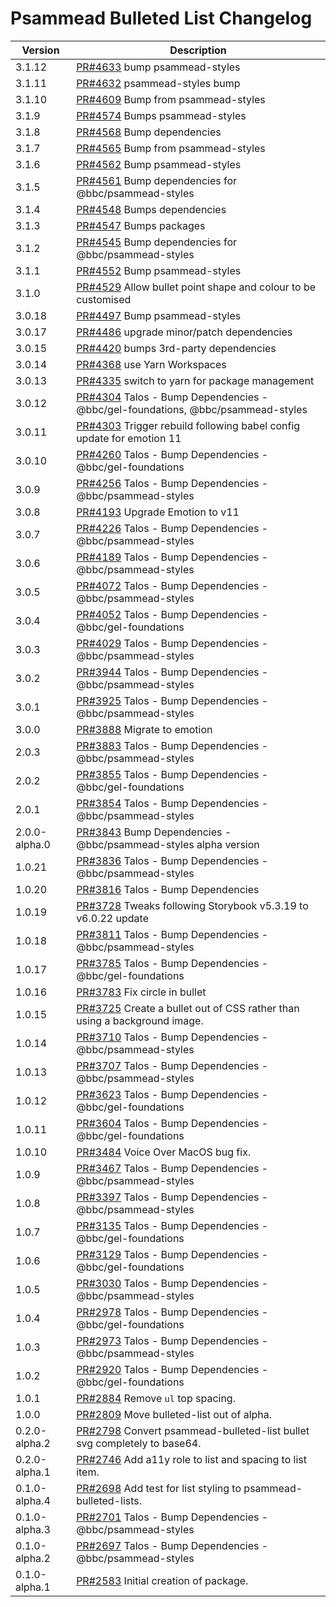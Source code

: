 # Psammead Bulleted List Changelog

| Version       | Description                                                                                                                 |
| ------------- | --------------------------------------------------------------------------------------------------------------------------- |
| 3.1.12        | [PR#4633](https://github.com/bbc/psammead/pull/4633) bump psammead-styles                                                   |
| 3.1.11        | [PR#4632](https://github.com/bbc/psammead/pull/4632) psammead-styles bump                                                   |
| 3.1.10        | [PR#4609](https://github.com/bbc/psammead/pull/4609) Bump from psammead-styles                                              |
| 3.1.9         | [PR#4574](https://github.com/bbc/psammead/pull/4574) Bumps psammead-styles                                                  |
| 3.1.8         | [PR#4568](https://github.com/bbc/psammead/pull/4568) Bump dependencies                                                      |
| 3.1.7         | [PR#4565](https://github.com/bbc/psammead/pull/4565) Bump from psammead-styles                                              |
| 3.1.6         | [PR#4562](https://github.com/bbc/psammead/pull/4562) Bump psammead-styles                                                   |
| 3.1.5         | [PR#4561](https://github.com/bbc/psammead/pull/4561) Bump dependencies for @bbc/psammead-styles                             |
| 3.1.4         | [PR#4548](https://github.com/bbc/psammead/pull/4548) Bumps dependencies                                                     |
| 3.1.3         | [PR#4547](https://github.com/bbc/psammead/pull/4547) Bumps packages                                                         |
| 3.1.2         | [PR#4545](https://github.com/bbc/psammead/pull/4545) Bump dependencies for @bbc/psammead-styles                             |
| 3.1.1         | [PR#4552](https://github.com/bbc/psammead/pull/4552) Bump psammead-styles                                                   |
| 3.1.0         | [PR#4529](https://github.com/bbc/psammead/pull/4529) Allow bullet point shape and colour to be customised                   |
| 3.0.18        | [PR#4497](https://github.com/bbc/psammead/pull/4497) Bump psammead-styles                                                   |
| 3.0.17        | [PR#4486](https://github.com/bbc/psammead/pull/4486) upgrade minor/patch dependencies                                       |
| 3.0.15        | [PR#4420](https://github.com/bbc/psammead/pull/4420) bumps 3rd-party dependencies                                           |
| 3.0.14        | [PR#4368](https://github.com/bbc/psammead/pull/4368) use Yarn Workspaces                                                    |
| 3.0.13        | [PR#4335](https://github.com/bbc/psammead/pull/4335) switch to yarn for package management                                  |
| 3.0.12        | [PR#4304](https://github.com/bbc/psammead/pull/4304) Talos - Bump Dependencies - @bbc/gel-foundations, @bbc/psammead-styles |
| 3.0.11        | [PR#4303](https://github.com/bbc/psammead/pull/4303) Trigger rebuild following babel config update for emotion 11           |
| 3.0.10        | [PR#4260](https://github.com/bbc/psammead/pull/4260) Talos - Bump Dependencies - @bbc/gel-foundations                       |
| 3.0.9         | [PR#4256](https://github.com/bbc/psammead/pull/4256) Talos - Bump Dependencies - @bbc/psammead-styles                       |
| 3.0.8         | [PR#4193](https://github.com/bbc/psammead/pull/4193) Upgrade Emotion to v11                                                 |
| 3.0.7         | [PR#4226](https://github.com/bbc/psammead/pull/4226) Talos - Bump Dependencies - @bbc/psammead-styles                       |
| 3.0.6         | [PR#4189](https://github.com/bbc/psammead/pull/4189) Talos - Bump Dependencies - @bbc/psammead-styles                       |
| 3.0.5         | [PR#4072](https://github.com/bbc/psammead/pull/4072) Talos - Bump Dependencies - @bbc/psammead-styles                       |
| 3.0.4         | [PR#4052](https://github.com/bbc/psammead/pull/4052) Talos - Bump Dependencies - @bbc/gel-foundations                       |
| 3.0.3         | [PR#4029](https://github.com/bbc/psammead/pull/4029) Talos - Bump Dependencies - @bbc/psammead-styles                       |
| 3.0.2         | [PR#3944](https://github.com/bbc/psammead/pull/3944) Talos - Bump Dependencies - @bbc/psammead-styles                       |
| 3.0.1         | [PR#3925](https://github.com/bbc/psammead/pull/3925) Talos - Bump Dependencies - @bbc/psammead-styles                       |
| 3.0.0         | [PR#3888](https://github.com/bbc/psammead/pull/3888) Migrate to emotion                                                     |
| 2.0.3         | [PR#3883](https://github.com/bbc/psammead/pull/3883) Talos - Bump Dependencies - @bbc/psammead-styles                       |
| 2.0.2         | [PR#3855](https://github.com/bbc/psammead/pull/3855) Talos - Bump Dependencies - @bbc/gel-foundations                       |
| 2.0.1         | [PR#3854](https://github.com/bbc/psammead/pull/3854) Talos - Bump Dependencies - @bbc/psammead-styles                       |
| 2.0.0-alpha.0 | [PR#3843](https://github.com/bbc/psammead/pull/3843) Bump Dependencies - @bbc/psammead-styles alpha version                 |
| 1.0.21        | [PR#3836](https://github.com/bbc/psammead/pull/3836) Talos - Bump Dependencies - @bbc/psammead-styles                       |
| 1.0.20        | [PR#3816](https://github.com/bbc/psammead/pull/3816) Talos - Bump Dependencies                                              |
| 1.0.19        | [PR#3728](https://github.com/bbc/psammead/pull/3728) Tweaks following Storybook v5.3.19 to v6.0.22 update                   |
| 1.0.18        | [PR#3811](https://github.com/bbc/psammead/pull/3811) Talos - Bump Dependencies - @bbc/psammead-styles                       |
| 1.0.17        | [PR#3785](https://github.com/bbc/psammead/pull/3785) Talos - Bump Dependencies - @bbc/gel-foundations                       |
| 1.0.16        | [PR#3783](https://github.com/bbc/psammead/pull/3783) Fix circle in bullet                                                   |
| 1.0.15        | [PR#3725](https://github.com/bbc/psammead/pull/3725) Create a bullet out of CSS rather than using a background image.       |
| 1.0.14        | [PR#3710](https://github.com/bbc/psammead/pull/3710) Talos - Bump Dependencies - @bbc/psammead-styles                       |
| 1.0.13        | [PR#3707](https://github.com/bbc/psammead/pull/3707) Talos - Bump Dependencies - @bbc/psammead-styles                       |
| 1.0.12        | [PR#3623](https://github.com/bbc/psammead/pull/3623) Talos - Bump Dependencies - @bbc/gel-foundations                       |
| 1.0.11        | [PR#3604](https://github.com/bbc/psammead/pull/3604) Talos - Bump Dependencies - @bbc/gel-foundations                       |
| 1.0.10        | [PR#3484](https://github.com/bbc/psammead/pull/3484) Voice Over MacOS bug fix.                                              |
| 1.0.9         | [PR#3467](https://github.com/bbc/psammead/pull/3467) Talos - Bump Dependencies - @bbc/psammead-styles                       |
| 1.0.8         | [PR#3397](https://github.com/bbc/psammead/pull/3397) Talos - Bump Dependencies - @bbc/psammead-styles                       |
| 1.0.7         | [PR#3135](https://github.com/bbc/psammead/pull/3135) Talos - Bump Dependencies - @bbc/gel-foundations                       |
| 1.0.6         | [PR#3129](https://github.com/bbc/psammead/pull/3129) Talos - Bump Dependencies - @bbc/gel-foundations                       |
| 1.0.5         | [PR#3030](https://github.com/bbc/psammead/pull/3030) Talos - Bump Dependencies - @bbc/psammead-styles                       |
| 1.0.4         | [PR#2978](https://github.com/bbc/psammead/pull/2978) Talos - Bump Dependencies - @bbc/gel-foundations                       |
| 1.0.3         | [PR#2973](https://github.com/bbc/psammead/pull/2973) Talos - Bump Dependencies - @bbc/psammead-styles                       |
| 1.0.2         | [PR#2920](https://github.com/bbc/psammead/pull/2920) Talos - Bump Dependencies - @bbc/gel-foundations                       |
| 1.0.1         | [PR#2884](https://github.com/bbc/psammead/pull/2884) Remove `ul` top spacing.                                               |
| 1.0.0         | [PR#2809](https://github.com/bbc/psammead/pull/2809) Move bulleted-list out of alpha.                                       |
| 0.2.0-alpha.2 | [PR#2798](https://github.com/bbc/psammead/pull/2798) Convert psammead-bulleted-list bullet svg completely to base64.        |
| 0.2.0-alpha.1 | [PR#2746](https://github.com/bbc/psammead/pull/2746) Add a11y role to list and spacing to list item.                        |
| 0.1.0-alpha.4 | [PR#2698](https://github.com/bbc/psammead/pull/2698) Add test for list styling to psammead-bulleted-lists.                  |
| 0.1.0-alpha.3 | [PR#2701](https://github.com/bbc/psammead/pull/2701) Talos - Bump Dependencies - @bbc/psammead-styles                       |
| 0.1.0-alpha.2 | [PR#2697](https://github.com/bbc/psammead/pull/2697) Talos - Bump Dependencies - @bbc/psammead-styles                       |
| 0.1.0-alpha.1 | [PR#2583](https://github.com/BBC-News/psammead/pull/2583) Initial creation of package.                                      |
